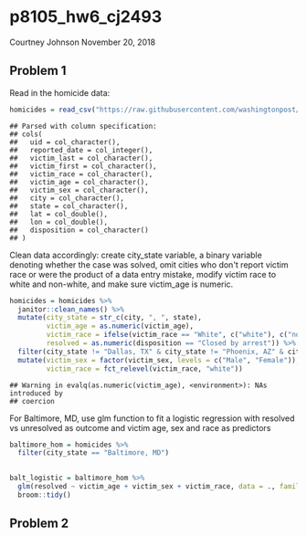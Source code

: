 p8105\_hw6\_cj2493
================
Courtney Johnson
November 20, 2018

Problem 1
---------

Read in the homicide data:

``` r
homicides = read_csv("https://raw.githubusercontent.com/washingtonpost/data-homicides/master/homicide-data.csv") 
```

    ## Parsed with column specification:
    ## cols(
    ##   uid = col_character(),
    ##   reported_date = col_integer(),
    ##   victim_last = col_character(),
    ##   victim_first = col_character(),
    ##   victim_race = col_character(),
    ##   victim_age = col_character(),
    ##   victim_sex = col_character(),
    ##   city = col_character(),
    ##   state = col_character(),
    ##   lat = col_double(),
    ##   lon = col_double(),
    ##   disposition = col_character()
    ## )

Clean data accordingly: create city\_state variable, a binary variable denoting whether the case was solved, omit cities who don't report victim race or were the product of a data entry mistake, modify victim race to white and non-white, and make sure victim\_age is numeric.

``` r
homicides = homicides %>%
  janitor::clean_names() %>%
  mutate(city_state = str_c(city, ", ", state),
         victim_age = as.numeric(victim_age),
         victim_race = ifelse(victim_race == "White", c("white"), c("non_white")),
         resolved = as.numeric(disposition == "Closed by arrest")) %>%
  filter(city_state != "Dallas, TX" & city_state != "Phoenix, AZ" & city_state != "Kansas City, MO" & city_state != "Tulsa, AL") %>%
  mutate(victim_sex = factor(victim_sex, levels = c("Male", "Female")),
         victim_race = fct_relevel(victim_race, "white"))
```

    ## Warning in evalq(as.numeric(victim_age), <environment>): NAs introduced by
    ## coercion

For Baltimore, MD, use glm function to fit a logistic regression with resolved vs unresolved as outcome and victim age, sex and race as predictors

``` r
baltimore_hom = homicides %>%
  filter(city_state == "Baltimore, MD") 
 

balt_logistic = baltimore_hom %>%
  glm(resolved ~ victim_age + victim_sex + victim_race, data = ., family = binomial()) %>%
  broom::tidy()
```

Problem 2
---------
